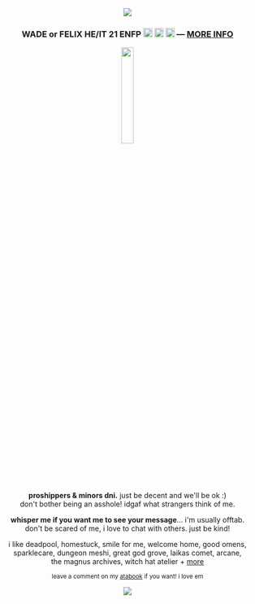 <p align="center"><img src="https://files.catbox.moe/jqmqvx.png"></p>
<h3 p align="center">WADE or FELIX HE/IT 21 ENFP <img src="https://files.catbox.moe/lyogii.png" height="18px"> <img src="https://files.catbox.moe/od5klh.png" height="18px"> <img src="https://files.catbox.moe/ud4nx6.png" height="18px"> ― <a href="https://funny.straw.page/">MORE INFO</a></h3>
<p align="center"><img src="https://files.catbox.moe/rpminf.png" width="22%"></p>
<p align="center">
<b>proshippers & minors dni.</b> just be decent and we'll be ok :)
<br>don't bother being an asshole! idgaf what strangers think of me.</p>
<p align="center"><b>whisper me if you want me to see your message</b>... i'm usually offtab.
<br>don't be scared of me, i love to chat with others. just be kind!</p>
<p align="center">
i like deadpool, homestuck, smile for me, welcome home, good omens,
<br>sparklecare, dungeon meshi, great god grove, laikas comet, arcane,
<br>the magnus archives, witch hat atelier + <a href="https://rentry.co/-spiderman">more</a>
</p>
<p align="center"><sub>leave a comment on my <a href="https://deadpool.atabook.org/">atabook</a> if you want! i love em</sub></p>
<p align="center"><img src="https://files.catbox.moe/mpyncu.png"></p>
